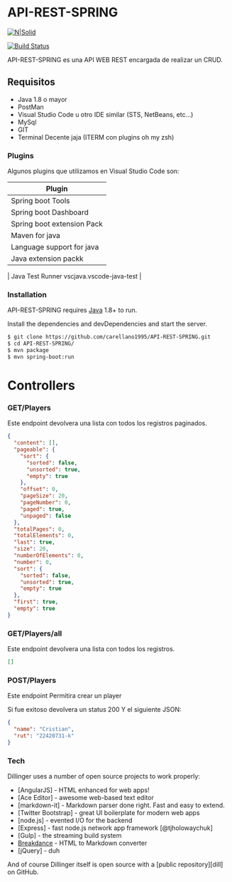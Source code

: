 # API-REST-SPRING

[![N|Solid](https://cldup.com/dTxpPi9lDf.thumb.png)](https://nodesource.com/products/nsolid)

[![Build Status](https://travis-ci.org/joemccann/dillinger.svg?branch=master)](https://travis-ci.org/CARELLANO/API-REST-SPRING)

API-REST-SPRING es una API WEB REST encargada de realizar un CRUD.

## Requisitos

- Java 1.8 o mayor
- PostMan
- Visual Studio Code u otro IDE similar (STS, NetBeans, etc...)
- MySql
- GIT
- Terminal Decente jaja (ITERM con plugins oh my zsh)

### Plugins

Algunos plugins que utilizamos en Visual Studio Code son:

| Plugin                     |
| -------------------------- |
| Spring boot Tools          |
| Spring boot Dashboard      |
| Spring boot extension Pack |
| Maven for java             |
| Language support for java  |
| Java extension packk       |

| Java Test Runner
vscjava.vscode-java-test |

### Installation

API-REST-SPRING requires [Java](https://nodejs.org/) 1.8+ to run.

Install the dependencies and devDependencies and start the server.

```sh
$ git clone https://github.com/carellano1995/API-REST-SPRING.git
$ cd API-REST-SPRING/
$ mvn package
$ mvn spring-boot:run
```

# Controllers

### GET/Players

Este endpoint devolvera una lista con todos los registros paginados.

```json
{
  "content": [],
  "pageable": {
    "sort": {
      "sorted": false,
      "unsorted": true,
      "empty": true
    },
    "offset": 0,
    "pageSize": 20,
    "pageNumber": 0,
    "paged": true,
    "unpaged": false
  },
  "totalPages": 0,
  "totalElements": 0,
  "last": true,
  "size": 20,
  "numberOfElements": 0,
  "number": 0,
  "sort": {
    "sorted": false,
    "unsorted": true,
    "empty": true
  },
  "first": true,
  "empty": true
}
```

### GET/Players/all

Este endpoint devolvera una lista con todos los registros.

```json
[]
```

### POST/Players

Este endpoint Permitira crear un player

Si fue exitoso devolvera un status 200 Y el siguiente JSON:

```json
{
  "name": "Cristian",
  "rut": "22420731-k"
}
```

### Tech

Dillinger uses a number of open source projects to work properly:

- [AngularJS] - HTML enhanced for web apps!
- [Ace Editor] - awesome web-based text editor
- [markdown-it] - Markdown parser done right. Fast and easy to extend.
- [Twitter Bootstrap] - great UI boilerplate for modern web apps
- [node.js] - evented I/O for the backend
- [Express] - fast node.js network app framework [@tjholowaychuk]
- [Gulp] - the streaming build system
- [Breakdance](http://breakdance.io) - HTML to Markdown converter
- [jQuery] - duh

And of course Dillinger itself is open source with a [public repository][dill]
on GitHub.
